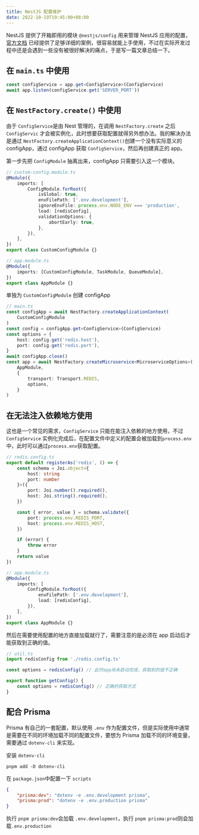 ```yaml
---
title: NestJS 配置维护
date: 2022-10-19T19:45:00+08:00
---
```




NestJS 提供了开箱即用的模块 `@nestjs/config` 用来管理 NestJS 应用的配置，[官方文档](https://docs.nestjs.com/techniques/configuration#configuration) 已经提供了足够详细的案例，很容易就能上手使用，不过在实际开发过程中还是会遇到一些没有被很好解决的痛点，于是写一篇文章总结一下。

## 在 `main.ts` 中使用

```typescript
const configService = app.get<ConfigService>(ConfigService)   
await app.listen(configService.get('SERVER_PORT'))
```

## 在 `NestFactory.create()` 中使用

由于 `ConfigService`是由 Nest 管理的，在调用 `NestFactory.create` 之后 `ConfigServic` 才会被实例化，此时想要获取配置就得另外想办法。我的解决办法是通过 `NestFactory.createApplicationContext()`创建一个没有实际意义的 configApp，通过 configApp 获取 `ConfigService`，然后再创建真正的 app。

第一步先把 `ConfigModule` 抽离出来，configApp 只需要引入这一个模块。

```typescript
// custom-config.module.ts
@Module({
    imports: [
        ConfigModule.forRoot({
            isGlobal: true,
            envFilePath: ['.env.development'],
            ignoreEnvFile: process.env.NODE_ENV === 'production',
            load: [redisConfig],
            validationOptions: {
                abortEarly: true,
            },
        }),
    ],
})
export class CustomConfigModule {}

```

```typescript
// app.module.ts
@Module({
    imports: [CustomConfigModule, TaskModule, QueueModule],
})
export class AppModule {}
```

单独为 `CustomConfigModule` 创建 configApp 

```typescript
// main.ts
const configApp = await NestFactory.createApplicationContext(
    CustomConfigModule
)
const config = configApp.get<ConfigService>(ConfigService)
const options = {
    host: config.get('redis.host'),
    port: config.get('redis.port'),
}
await configApp.close()
const app = await NestFactory.createMicroservice<MicroserviceOptions>(
    AppModule,
    {
        transport: Transport.REDIS,
        options,
    }
)
```

## 在无法注入依赖地方使用

这也是一个常见的需求，`ConfigService` 只能在能注入依赖的地方使用，不过 `ConfigService` 实例化完成后，在配置文件中定义的配置会被加载到`process.env`中，此时可以通过`process.env`获取配置。

```typescript
// redis.config.ts
export default registerAs('redis', () => {
    const schema = Joi.object<{
        host: string
        port: number
    }>({
        port: Joi.number().required(),
        host: Joi.string().required(),
    })

    const { error, value } = schema.validate({
        port: process.env.REDIS_PORT,
        host: process.env.REDIS_HOST,
    })

    if (error) {
        throw error
    }
    return value
})
```

```typescript
// app.module.ts
@Module({
    imports: [
        ConfigModule.forRoot({
            envFilePath: ['.env.development'],
            load: [redisConfig],
        }),
    ],
})
export class AppModule {}
```

然后在需要使用配置的地方直接加载就行了，需要注意的是必须在 app 启动后才能获取到正确的值。

```typescript
// util.ts
import redisConfig from './redis.config.ts'

const options = redisConfig() // 此时app尚未启动完成，获取到的值不正确

export function getConfig() {
    const options = redisConfig() // 正确的获取方式
}

```

## 配合 Prisma

Prisma 有自己的一套配置，默认使用 `.env` 作为配置文件，但是实际使用中通常是需要在不同的环境加载不同的配置文件，要想为 Prisma 加载不同的环境变量，需要通过 `dotenv-cli` 来实现。

安装 `dotenv-cli`

```shell
pnpm add -D dotenv-cli
```

在 `package.json`中配置一下 `scripts`

```json
{
	"prisma:dev": "dotenv -e .env.development prisma",
    "prisma:prod": "dotenv -e .env.production prisma"
}
```

执行 `pnpm prisma:dev`会加载 `.env.development`，执行 `pnpm prisma:prod`则会加载`.env.production`



